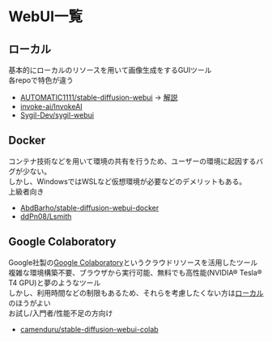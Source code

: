 # WebUI一覧
## ローカル

基本的にローカルのリソースを用いて画像生成をするGUIツール  
各repoで特色が違う 

- [AUTOMATIC1111/stable-diffusion-webui](https://github.com/AUTOMATIC1111/stable-diffusion-webui) → [解説](./stable-diffusion-webui/index.md)
- [invoke-ai/InvokeAI](https://github.com/invoke-ai/InvokeAI)  
- [Sygil-Dev/sygil-webui](https://github.com/Sygil-Dev/sygil-webui)  

## Docker
コンテナ技術などを用いて環境の共有を行うため、ユーザーの環境に起因するバグが少ない。  
しかし、WindowsではWSLなど仮想環境が必要などのデメリットもある。  
上級者向き

 - [AbdBarho/stable-diffusion-webui-docker](https://github.com/AbdBarho/stable-diffusion-webui-docker)
 - [ddPn08/Lsmith](https://github.com/ddPn08/Lsmith)

## Google Colaboratory
Google社製の[Google Colaboratory](https://colab.research.google.com)というクラウドリソースを活用したツール  
複雑な環境構築不要、ブラウザから実行可能、無料でも高性能(NVIDIA® Tesla® T4 GPU)と夢のようなツール  
しかし、利用時間などの制限もあるため、それらを考慮したくない方は[ローカル](#_1)のほうがよい  
お試し/入門者/性能不足の方向け

- [camenduru/stable-diffusion-webui-colab](https://github.com/camenduru/stable-diffusion-webui-colab)